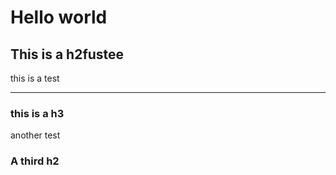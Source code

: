 # Hello world


## This is a h2fustee
this is a test

---


### this is a h3

another test


### A third h2
